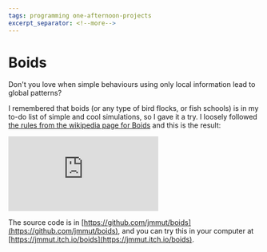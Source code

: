 ```yaml
---
tags: programming one-afternoon-projects
excerpt_separator: <!--more-->
---
```


# Boids

Don't you love when simple behaviours using only local information lead to global patterns?

I remembered that boids (or any type of bird flocks, or fish schools) is in my to-do list of
simple and cool simulations, so I gave it a try. I loosely followed
[the rules from the wikipedia page for Boids](https://en.wikipedia.org/wiki/Boids) and this is the
result:

<div class="mydiv">
<iframe
src="https://www.youtube.com/embed/3qQvQ9nxLJg"
frameborder="0" allow="accelerometer; autoplay; clipboard-write; encrypted-media; gyroscope; picture-in-picture" allowfullscreen>
</iframe>
</div>

The source code is in [https://github.com/jmmut/boids](https://github.com/jmmut/boids), and you can try this in your computer at [https://jmmut.itch.io/boids](https://jmmut.itch.io/boids).

<!--more-->
